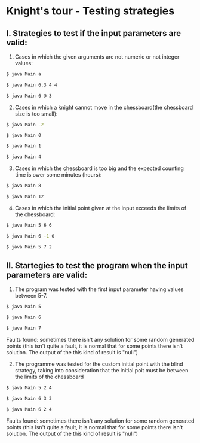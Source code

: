 # Knight's tour - Testing strategies

## I. Strategies to test if the input parameters are valid:
1. Cases in which the given arguments are not numeric or not integer values:

```bash
$ java Main a
```
```bash
$ java Main 6.3 4 4
```
```bash
$ java Main 6 @ 3
```

2. Cases in which a knight cannot move in the chessboard(the chessboard size is too small):

```bash
$ java Main -2
```
```bash
$ java Main 0
```
```bash
$ java Main 1
```
```bash
$ java Main 4
```

3. Cases in which the chessboard is too big and the expected counting time is ower some minutes (hours):

```bash
$ java Main 8
```
```bash
$ java Main 12
```

4. Cases in which the initial point given at the input exceeds the limits of the chessboard:

```bash
$ java Main 5 6 6
```
```bash
$ java Main 6 -1 0
```
```bash
$ java Main 5 7 2
```

## II. Startegies to test the program when the input parameters are valid:
1. The program was tested with the first input parameter having values between 5-7.
	
```bash
$ java Main 5
```
```bash
$ java Main 6
```
```bash
$ java Main 7
```
	
Faults found: sometimes there isn't any solution for some random generated points
(this isn't quite a fault, it is normal that for some points there isn't solution. The output of the this kind of result is "null")

2. The programme was tested for the custom initial point with the blind strategy,
taking into consideration that the initial poit must be between the limits of the chessboard

```bash
$ java Main 5 2 4
```
```bash
$ java Main 6 3 3
```
```bash
$ java Main 6 2 4
```

Faults found: sometimes there isn't any solution for some random generated points
(this isn't quite a fault, it is normal that for some points there isn't solution. The output of the this kind of result is "null")
